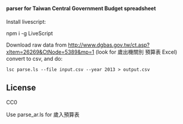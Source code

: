 #
#### parser for Taiwan Central Government Budget spreadsheet

Install livescript:

   npm i -g LiveScript

Download raw data from http://www.dgbas.gov.tw/ct.asp?xItem=26269&CtNode=5389&mp=1
(look for 歲出機關別 預算表 Excel)
convert to csv, and do:

    lsc parse.ls --file input.csv --year 2013 > output.csv


## License

CC0

Use parse_ar.ls for 歲入預算表

